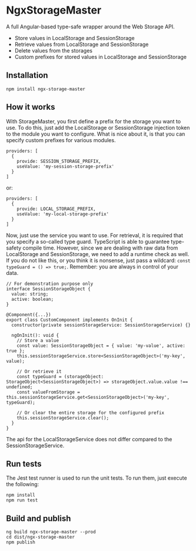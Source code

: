 # NgxStorageMaster<T>

A full Angular-based type-safe wrapper around the Web Storage API.

- Store values in LocalStorage and SessionStorage
- Retrieve values from LocalStorage and SessionStorage
- Delete values from the storages
- Custom prefixes for stored values in LocalStorage and SessionStorage

## Installation
`npm install ngx-storage-master`

## How it works
With StorageMaster, you first define a prefix for the storage you want to use. To do this, just add the LocalStorage or SessionStorage injection token to the module you want to configure. What is nice about it, is that you can specify custom prefixes for various modules.

```
providers: [
  {
    provide: SESSION_STORAGE_PREFIX,
    useValue: 'my-session-storage-prefix'
  }
]
```

or:

```
providers: [
  {
    provide: LOCAL_STORAGE_PREFIX,
    useValue: 'my-local-storage-prefix'
  }
]
```

Now, just use the service you want to use. For retrieval, it is required that you specify a so-called type guard. TypeScript is able to guarantee type-safety compile time. However, since we are dealing with raw data from LocalStorage and SessionStorage, we need
to add a runtime check as well. If you do not like this, or you think it is nonsense, just pass a wildcard: `const typeGuard = () => true;`. Remember: you are always in control of your data.

```
// For demonstration purpose only
interface SessionStorageObject {
  value: string;
  active: boolean;
}

@Component({...})
export class CustomComponent implements OnInit {
  constructor(private sessionStorageService: SessionStorageService) {}

  ngOnInit(): void {
    // Store a value
    const value: SessionStorageObject = { value: 'my-value', active: true };
    this.sessionStorageService.store<SessionStorageObject>('my-key', value);

    // Or retrieve it
    const typeGuard = (storageObject: StorageObject<SessionStorageObject>) => storageObject.value.value !== undefined;
    const valueFromStorage = this.sessionStorageService.get<SessionStorageObject>('my-key', typeGuard);
    
    // Or clear the entire storage for the configured prefix
    this.sessionStorageService.clear();
  }
}
```

The api for the LocalStorageService does not differ compared to the SessionStorageService.

## Run tests
The Jest test runner is used to run the unit tests. To run them, just execute the following:
```
npm install
npm run test
```

## Build and publish
```
ng build ngx-storage-master --prod
cd dist/ngx-storage-master
npm publish
```
